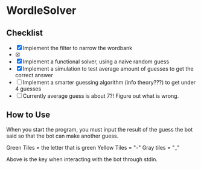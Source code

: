 # WordleSolver
## Checklist
- [x] Implement the filter to narrow the wordbank
- [x]
- [x] Implement a functional solver, using a naive random guess
- [x] Implement a simulation to test average amount of guesses to get the correct answer
- [ ] Implement a smarter guessing algorithm (info theory???) to get under 4 guesses
-   [ ] Currently average guess is about 7?! Figure out what is wrong.

## How to Use
When you start the program, you must input the result of the guess the bot said so that the bot can make another guess.

Green Tiles = the letter that is green
Yellow Tiles = "-"
Gray tiles = "_"

Above is the key when interacting with the bot through stdin.
